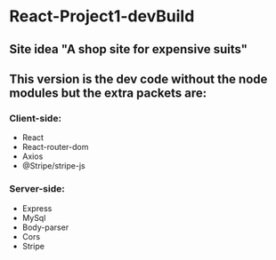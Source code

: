 # React-Project1-devBuild

## Site idea "A shop site for expensive suits"

## This version is the dev code without the node modules but the extra packets are:

### Client-side:
* React
* React-router-dom
* Axios
* @Stripe/stripe-js

### Server-side:
* Express
* MySql
* Body-parser
* Cors
* Stripe
